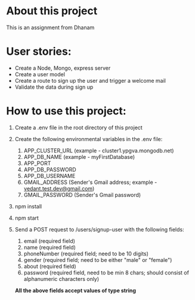 # About this project

This is an assignment from Dhanam

# User stories:
- Create a Node, Mongo, express server
- Create a user model
- Create a route to sign up the user and trigger a welcome mail
- Validate the data during sign up

# How to use this project:
1. Create a .env file in the root directory of this project
2. Create the following environmental variables in the .env file:
   1. APP_CLUSTER_URL (example - cluster1.ypgva.mongodb.net)
   2. APP_DB_NAME (example - myFirstDatabase)
   3. APP_PORT
   4. APP_DB_PASSWORD
   5. APP_DB_USERNAME
   6. GMAIL_ADDRESS (Sender's Gmail address; example - vedant.test.dev@gmail.com)
   7. GMAIL_PASSWORD (Sender's Gmail password)
3. npm install
4. npm start
5. Send a POST request to /users/signup-user with the following fields:
   1. email (required field)
   2. name (required field)
   3. phoneNumber (required field; need to be 10 digits)
   4. gender (required field; need to be either "male" or "female")
   5. about (required field)
   6. password (required field, need to be min 8 chars; should consist of alphanumeric characters only) 

   **All the above fields accept values of type string**